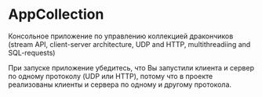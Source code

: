 # AppCollection
Консольное приложение по управлению коллекцией дракончиков (stream API, client-server architecture, UDP and HTTP, multithreadiing and SQL-requests)

При запуске приложение убедитесь, что Вы запустили клиента и сервер по одному протоколу (UDP или HTTP), потому что в проекте реализованы клиенты и сервера по одному и другому протокола.  
